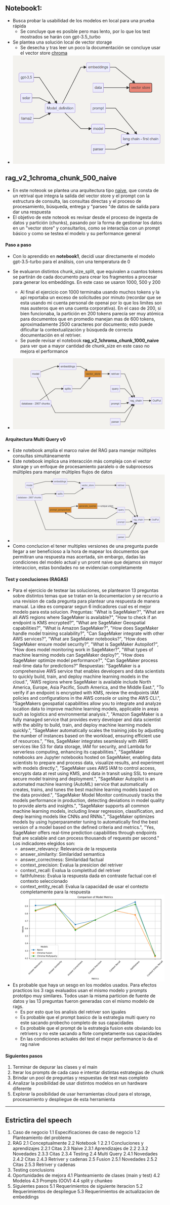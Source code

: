 ## Notebook1:

- Busca probar la usabilidad de los modelos en local para una prueba rápida
  - Se concluye que es posible pero mas lento, por lo que los test mostrados se harán con gpt-3.5_turbo
- Se plantea una solución local de vector storage
  - Se desecha y tras leer un poco la documentación se concluye usar el vector store [chroma](https://github.com/chroma-core/chroma)
- ![alt text](sagemaker_documentation/images/Notebook1_arch.png)

## rag_v2_1chroma_chunk_500_naive

- En este noteook se plantea una arquitectura tipo [naive](https://www.marktechpost.com/2024/04/01/evolution-of-rags-naive-rag-advanced-rag-and-modular-rag-architectures/), que consta de un retrival que integra la salida del vector store y el prompt con la estructura de consulta, las consultas directas y el proceso de procesamiento, búsqueda, entrega y "parseo "de datos de salida para dar una respuesta
- El objetivo de este noteook es revisar desde el proceso de ingesta de datos y partición (chunks),  pasando por la forma de gestionar los datos en un "vector store" y consultarlos, como se interactúa con un prompt básico y como se testea el modelo y su performance general

#### Paso a paso

- Con lo aprendido en **notebook1**, decidí usar directamente el modelo gpt-3.5-turbo para el análisis, con una temperatura de 0

- Se evaluaron distintos chunk_size_split, que equivalen a cuantos tokens se partirán de cada documento para crear los fragmentos a procesar para generar los embeddings. En este caso se usaron 1000, 500 y 200

  - Al final el ejercicio con 1000 terminaba usando muchos tokens y la api reportaba un exceso de solicitudes por minuto (recordar que se esta usando mi cuenta personal de openai por lo que los limites son mas austeros que en una cuenta corporativa). En el caso de 200,  si bien funcionaba, la partición en 200 tokens parecía ser muy atómica para documentos que en promedio manejan mas de 600 tokens, aproximadamente 2500 caracteres por documento; esto puede dificultar la contextualización y búsqueda de correcta documentación en el retriver.   
  - Se puede revisar el notebook **rag_v2_1chroma_chunk_1000_naive** para ver que a mayor cantidad de chunk_size en este caso no mejora el performance

- ![alt text](sagemaker_documentation/images/Naive_arch.png)

#### Arquitectura Multi Query v0

- Este notebook amplía el marco naive del RAG para manejar múltiples consultas simultáneamente
- Este notebook implica una interacción más compleja con el vector storage y un enfoque de procesamiento paralelo o de subprocesos múltiples para manejar múltiples flujos de datos
- ![alt text](sagemaker_documentation/images/MultyQuery.png)
- Como conclucion el tener multiples versiones de una pregunta puede llegar a ser beneficioso a la hora de mapear los documentos que permitiran una respuesta mas acertada, sin embargo, dadas las condiciones del modelo actual y un promt naive que dejamos sin mayor interaccion, estas bondades no se evidencian completamente

#### Test y concluciones (RAGAS)
- Para el ejercicio de testear las soluciones, se plantearon 13 preguntas sobre distintos temas que se tratan en la documentacion y se recurrio a una revision de cada pregunta para plantear una respuesta de manera manual. La idea es comparar segun 6 indicadores cual es el mejor modelo para esta solucion.
Preguntas:
    "What is SageMaker?", 
    "What are all AWS regions where SageMaker is available?",
    "How to check if an endpoint is KMS encrypted?",
    "What are SageMaker Geospatial capabilities?",
    "What is Amazon SageMaker?",
    "How does SageMaker handle model training scalability?",
    "Can SageMaker integrate with other AWS services?",
    "What are SageMaker notebooks?",
    "How does SageMaker ensure model security?",
    "What is SageMaker Autopilot?",
    "How does model monitoring work in SageMaker?",
    "What types of machine learning models can SageMaker deploy?",
    "How does SageMaker optimize model performance?",
    "Can SageMaker process real-time data for predictions?"
Respuestas:
    "SageMaker is a comprehensive AWS service that enables developers and data scientists to quickly build, train, and deploy machine learning models in the cloud.",
    "AWS regions where SageMaker is available include North America, Europe, Asia Pacific, South America, and the Middle East.",
    "To verify if an endpoint is encrypted with KMS, review the endpoints IAM policies and configurations in the AWS console or using the AWS CLI.",
    "SageMakers geospatial capabilities allow you to integrate and analyze location data to improve machine learning models, applicable in areas such as logistics and environmental analysis.",
    "Amazon SageMaker is a fully managed service that provides every developer and data scientist with the ability to build, train, and deploy machine learning models quickly.",
    "SageMaker automatically scales the training jobs by adjusting the number of instances based on the workload, ensuring efficient use of resources.",
    "Yes, SageMaker integrates seamlessly with AWS services like S3 for data storage, IAM for security, and Lambda for serverless computing, enhancing its capabilities.",
    "SageMaker notebooks are Jupyter notebooks hosted on SageMaker, enabling data scientists to prepare and process data, visualize results, and experiment with models directly.",
    "SageMaker uses AWS IAM to control access, encrypts data at rest using KMS, and data in transit using SSL to ensure secure model training and deployment.",
    "SageMaker Autopilot is an automated machine learning (AutoML) service that automatically creates, trains, and tunes the best machine learning models based on the data provided.",
    "SageMaker Model Monitor continuously tracks the models performance in production, detecting deviations in model quality to provide alerts and insights.",
    "SageMaker supports all common machine learning models, including linear regression, classification, and deep learning models like CNNs and RNNs.",
    "SageMaker optimizes models by using hyperparameter tuning to automatically find the best version of a model based on the defined criteria and metrics.",
    "Yes, SageMaker offers real-time prediction capabilities through endpoints that are scalable and can process thousands of requests per second."
Los indicadores elegidos son:
    - answer_relevancy: Relevancia de la respuesta
    - answer_similarity: Similaridad semantica
    - answer_correctness: Similaridad factual
    - context_precision: Evalua la presicion del retriver
    - context_recall: Evalua la completitud del retriver
    - faithfulness: Evalua la respuesta dada en contraste factual con el contexto seleccionado
    - context_entity_recall: Evalua la capacidad de usar el contezto completamente para la respuesta
    ![alt text](sagemaker_documentation/images/test.png)
- Es probable que haya un sesgo en los modelos usados. Para efectos practicos los 3 rags evaluados usan el mismo modelo y prompts prototipo muy similares. Todos usan la misma particion de fuente de datos y las 13 preguntas fueron generadas con el mismo modelo de rags.
    - Es por esto que los analisis del retriver son iguales
    - Es probable que el prompt basico de la estrategia multi query no este sacando probecho completo de sus capacidades
    - Es probable que el prompt de la estrategia fusion este obviando los retrivers y no este sacando a flote completamente sus capacidades
    - En las condiciones actuales del test el mejor performance lo da el rag naive

#### Siguientes pasos
1. Terminar de depurar las clases y el main
2. Iterar los prompts de cada caso e intentar distintas estrategias de chunk
3. Brindar un pool de preguntas y respuestas de test mas completo
4. Analizar la posibilidad de usar distintos modelos en un hardware diferente
5. Explorar la posibilidad de usar herramientas cloud para el storage, procesamiento y despliegue de esta herramienta
---

## Estrictira del speech
1. Caso de negocio
  1.1 Especificaciones de caso de negocio
  1.2 Planteamiento del problema
2. RAG
  2.1 Conceptualmente
  2.2 Notebook 1
    2.2.1 Concluciones y aprendizajes 
    2.2.1 Citas
  2.3 Naive
    2.3.1 Aprendizajes de 2.2
    2.3.2 Novedades
    2.3.3 Citas
    2.3.4 Testing
  2.4 Multi Query
    2.4.1 Novedades
    2.4.2 Citas
    2.4.3 Retriver y cadenas
  2.5 Fusion
    2.5.1 Novedades
    2.5.2 Citas
    2.5.3 Retriver y cadenas
3. Testing conclusions
4. Oportunidades de mejora
  4.1 Planteamiento de clases (main y test)
  4.2 Modelos
  4.3 Prompts (OOV)
  4.4 split y chunkeo
5. Siguientes pasos
  5.1 Requerimientos de siguiente iteracion 
  5.2 Requerimientos de despliegue
  5.3 Requerimientos de actualizacion de embeddings
  

